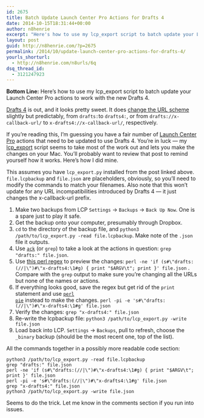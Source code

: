 ```yaml
---
id: 2675
title: Batch Update Launch Center Pro Actions for Drafts 4
date: 2014-10-15T18:31:44+00:00
author: n8henrie
excerpt: "Here's how to use my lcp_export script to batch update your Launch Center Pro actions to work with the new Drafts 4."
layout: post
guid: http://n8henrie.com/?p=2675
permalink: /2014/10/update-launch-center-pro-actions-for-drafts-4/
yourls_shorturl:
  - http://n8henrie.com/n8urls/6q
dsq_thread_id:
  - 3121247923
---
```

**Bottom Line:** Here&#8217;s how to use my lcp_export script to batch update your Launch Center Pro actions to work with the new Drafts 4.<!--more-->

<a href="https://itunes.apple.com/us/app/drafts-4-quickly-capture-notes/id905337691?mt=8&uo=4&at=10l5H6" target="_blank" title="Drafts 4 - Quickly Capture Notes, Share Anywhere!">Drafts 4</a> is out, and it looks pretty sweet. It does <a href="https://agiletortoise.zendesk.com/hc/en-us/articles/202771400-Drafts-URL-Schemes" target="_blank">change the URL scheme</a> slightly but predictably, from `drafts:`to `drafts4:`, or from `drafts://x-callback-url/` to `x-drafts4://x-callback-url/`, respectively.

If you&#8217;re reading this, I&#8217;m guessing you have a fair number of <a href="https://itunes.apple.com/us/app/launch-center-pro/id532016360?mt=8&uo=4&at=10l5H6" target="_blank" title="Launch Center Pro">Launch Center Pro</a> actions that need to be updated to use Drafts 4. You&#8217;re in luck &#8212; my [lcp_export](http://n8henrie.com/2014/06/lcp_url_schemes_on_macbook/) script seems to take most of the work out and lets you make the changes on your Mac. You&#8217;ll probably want to review that post to remind yourself how it works. Here&#8217;s how I did mine. 

This assumes you have `lcp_export.py` installed from the post linked above. `file.lcpbackup` and `file.json` are placeholders, obviously, so you&#8217;ll need to modify the commands to match your filenames. Also note that this won&#8217;t update for any URL incompatibilities introduced by Drafts 4 &#8212; it just changes the x-callback-url prefix. 

  1. Make two backups from LCP `Settings` -> `Backups` -> `Back Up Now`. One is a spare just to play it safe.
  2. Get the backup onto your computer, presumably through Dropbox.
  3. `cd` to the directory of the backup file, and `python3 /path/to/lcp_export.py -read file.lcpbackup`. Make note of the `.json` file it outputs.
  4. Use <a href="http://beyondgrep.com/" target="_blank" title="Beyond grep: ack 2.14, a source code search tool for programmers"><code>ack</code></a> (or `grep`) to take a look at the actions in question: `grep "drafts:" file.json`.
  5. Use <a href="http://stackoverflow.com/questions/26210596/best-way-to-test-perl-pi-e-one-liner-before-execution" target="_blank" title="regex - Best way to test perl -pi -e one-liner before execution? - Stack Overflow">this perl regex</a> to preview the changes: `perl -ne 'if (s#\"drafts:(//|\")#\"x-drafts4:\1#g) { print "$ARGV\t"; print }' file.json` . Compare with the `grep` output to make sure you&#8217;re changing all the URLs but none of the names or actions.
  6. If everything looks good, save the regex but get rid of the `print` statement and use <a href="http://technosophos.com/2009/05/21/perl-pie-if-you-only-learn-how-do-one-thing-perl-it.html" target="_blank" title="TechnoSophos: Perl Pie: If you only learn how to do one thing with ..."><code>perl pie</code></a> instead to make the changes. `perl -pi -e 's#\"drafts:(//|\")#\"x-drafts4:\1#g' file.json`
  7. Verify the changes: `grep "x-drafts4:" file.json`
  8. Re-write the lcpbackup file: `python3 /path/to/lcp_export.py -write file.json`
  9. Load back into LCP. `Settings` -> `Backups`, pull to refresh, choose the `_binary` backup (should be the most recent one, top of the list).

All the commands together in a possibly more readable code section:

<pre><code class="shell">python3 /path/to/lcp_export.py -read file.lcpbackup
grep "drafts:" file.json
perl -ne 'if (s#\"drafts:(//|\")#\"x-drafts4:\1#g) { print "$ARGV\t"; print }' file.json
perl -pi -e 's#\"drafts:(//|\")#\"x-drafts4:\1#g' file.json
grep "x-drafts4:" file.json
python3 /path/to/lcp_export.py -write file.json</code></pre>

Seems to do the trick. Let me know in the comments section if you run into issues.